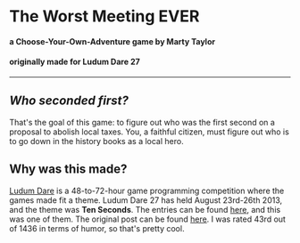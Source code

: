 # The Worst Meeting EVER
#### a Choose-Your-Own-Adventure game by Marty Taylor
#### originally made for Ludum Dare 27
---

## _Who seconded first?_
That's the goal of this game: to figure out who was the first second on a proposal to abolish local taxes. You, a faithful citizen, must figure out who is to go down in the history books as a local hero.

## Why was this made?
[Ludum Dare](ludumdare.com) is a 48-to-72-hour game programming competition where the games made fit a theme. Ludum Dare 27 has held August 23rd-26th 2013, and the theme was __Ten Seconds__. The entries can be found [here](http://ludumdare.com/compo/ludum-dare-27/), and this was one of them. The original post can be found [here](http://ludumdare.com/compo/ludum-dare-27/?action=preview&uid=17283). I was rated 43rd out of 1436 in terms of humor, so that's pretty cool.
